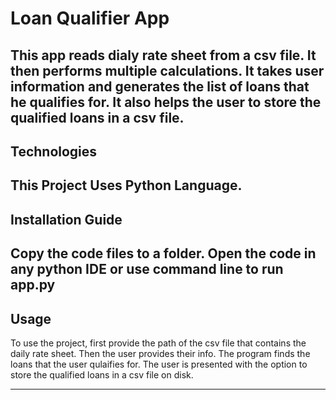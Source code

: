 # Loan Qualifier App
This app reads dialy rate sheet from a csv file. It then performs multiple calculations.
It takes user information and generates the list of loans that he qualifies for.
It also helps the user to store the qualified loans in a csv file.
---

## Technologies
This Project Uses Python Language.
---

## Installation Guide
Copy the code files to a folder.
Open the code in any python IDE or use command line to run app.py
---

## Usage

To use the project, first provide the path of the csv file that contains the daily rate sheet.
Then the user provides their info. 
The program finds the loans that the user qulaifies for. 
The user is presented with the option to store the qualified loans in a csv file on disk. 

---